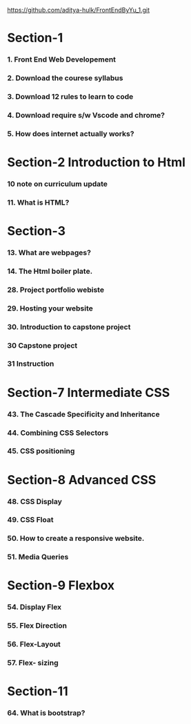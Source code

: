 https://github.com/aditya-hulk/FrontEndByYu_1.git

# Section-1
### 1. Front End Web Developement
### 2. Download the courese syllabus
### 3. Download 12 rules to learn to code 
### 4. Download require s/w Vscode and chrome?
### 5. How does internet actually works?

# Section-2 Introduction to Html
### 10 note on curriculum update
### 11. What is HTML?

# Section-3
### 13. What are webpages?
### 14. The Html boiler plate.

### 28. Project portfolio webiste
### 29. Hosting your website
### 30. Introduction to capstone project
### 30 Capstone project
### 31 Instruction

# Section-7 Intermediate CSS
### 43. The Cascade Specificity and Inheritance
### 44. Combining CSS Selectors
### 45. CSS positioning

# Section-8 Advanced CSS
### 48. CSS Display
### 49. CSS Float
### 50. How to create a responsive website.
### 51. Media Queries

# Section-9 Flexbox
### 54. Display Flex
### 55. Flex Direction
### 56. Flex-Layout
### 57. Flex- sizing

# Section-11
### 64. What is bootstrap?




